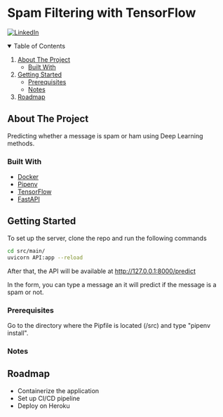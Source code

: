 # Spam Filtering with TensorFlow

[![LinkedIn][linkedin-shield]][linkedin-url]

<!-- TABLE OF CONTENTS -->
<details open="open">
  <summary>Table of Contents</summary>
  <ol>
    <li>
      <a href="#about-the-project">About The Project</a>
      <ul>
        <li><a href="#built-with">Built With</a></li>
      </ul>
    </li>
    <li>
      <a href="#getting-started">Getting Started</a>
      <ul>
        <li><a href="#prerequisites">Prerequisites</a></li>
        <li><a href="#notes">Notes</a></li>
      </ul>
    </li>
    <li><a href="#roadmap">Roadmap</a></li>
  </ol>
</details>

<!-- ABOUT THE PROJECT -->
## About The Project

Predicting whether a message is spam or ham using Deep Learning methods.

### Built With

* [Docker](https://www.docker.com/)
* [Pipenv](https://pipenv-fork.readthedocs.io/en/latest/)
* [TensorFlow](https://www.tensorflow.org/)
* [FastAPI](https://fastapi.tiangolo.com/)



## Getting Started
To set up the server, clone the repo and run the following commands
```Bash
cd src/main/
uvicorn API:app --reload
```

After that, the API will be available at http://127.0.0.1:8000/predict 

In the form, you can type a message an it will predict if the message is a spam or not.



### Prerequisites
Go to the directory where the Pipfile is located (/src) and type "pipenv install".


### Notes



## Roadmap
<ul>
  <li>Containerize the application</li>
  <li>Set up CI/CD pipeline</li>
  <li>Deploy on Heroku</li>
</ul>

[linkedin-shield]: https://img.shields.io/badge/-LinkedIn-white.svg?
[linkedin-url]: https://linkedin.com/in/stelios-giannikis